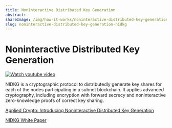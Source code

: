 ```yaml
---
title: Noninteractive Distributed Key Generation
abstract: 
shareImage: /img/how-it-works/noninteractive-distributed-key-generation-nidkg.600.jpg
slug: noninteractive-distributed-key-generation-nidkg
---
```


# Noninteractive Distributed Key Generation

[![Watch youtube video](https://i.ytimg.com/vi/gKUi-2T7tdc/maxresdefault.jpg)](https://www.youtube.com/watch?v=gKUi-2T7tdc)

NIDKG is a cryptographic protocol to distributedly generate key shares for each of the nodes participating in a subnet blockchain. It applies advanced cryptography, including encryption with forward secrecy and noninteractive zero-knowledge proofs of correct key sharing.

[Applied Crypto: Introducing Noninteractive Distributed Key Generation](https://medium.com/dfinity/applied-crypto-one-public-key-for-the-internet-computer-ni-dkg-4af800db869d)

[NIDKG White Paper](https://eprint.iacr.org/2021/339)